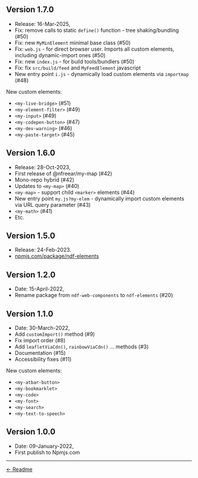 
## Version 1.7.0

* Release: 16-Mar-2025,
* Fix: remove calls to static `define()` function - tree shaking/bundling (#50)
* Fix: new `MyMinElement` minimal base class (#50)
* Fix: `web.js` - for direct browser user. Imports all custom elements, including dynamic-import ones (#50)
* Fix: new `index.js` - for build tools/bundlers (#50)
* Fix: fix `src/build/feed` and `MyFeedElement` javascript
* New entry point `i.js` - dynamically load custom elements via `importmap` (#48)

New custom elements:

* `<my-live-bridge>` (#51)
* `<my-element-filter>` (#49)
* `<my-input>` (#49)
* `<my-codepen-button>` (#47)
* `<my-dev-warning>` (#46)
* `<my-paste-target>` (#45)

## Version 1.6.0

* Release: 28-Oct-2023,
* First release of @nfreear/my-map (#42)
* Mono-repo hybrid (#42)
* Updates to `<my-map>` (#40)
* `<my-map>` - support child `<marker>` elements (#44)
* New entry point `my.js?my-elem` - dynamically import custom elements via URL query parameter (#43)
* `<my-math>` (#41)
* Etc.

## Version 1.5.0

* Release: 24-Feb-2023.
* [npmjs.com/package/ndf-elements](https://www.npmjs.com/package/ndf-elements)

## Version 1.2.0

* Date:  15-April-2022,
* Rename package from `ndf-web-components` to `ndf-elements` (#20)

## Version 1.1.0

* Date:  30-March-2022,
* Add `customImport()` method (#9)
* Fix import order (#8)
* Add `leafletViaCdn()`, `rainbowViaCdn()` … methods (#3)
* Documentation (#15)
* Accessibility fixes (#11)

New custom elements:

* `<my-atbar-button>`
* `<my-bookmarklet>`
* `<my-code>`
* `<my-font>`
* `<my-search>`
* `<my-text-to-speech>`

## Version 1.0.0

* Date:  09-January-2022,
* First publish to Npmjs.com

---
[← Readme](https://github.com/nfreear/elements#readme)

